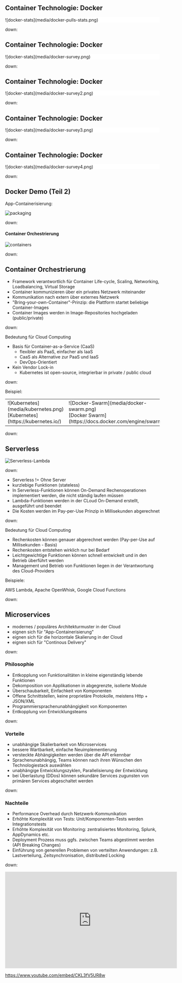 ## Container Technologie: Docker

<div style="background-color: #ffffff;">
![docker-stats](media/docker-pulls-stats.png)
</div>

down:

## Container Technologie: Docker

<div style="background-color: #ffffff;">
![docker-stats](media/docker-survey.png)
</div>

down:

## Container Technologie: Docker

<div style="background-color: #ffffff;">
![docker-stats](media/docker-survey2.png)
</div>

down:

## Container Technologie: Docker

<div style="background-color: #ffffff;">
![docker-stats](media/docker-survey3.png)
</div>

down:

## Container Technologie: Docker

<div style="background-color: #ffffff;">
![docker-stats](media/docker-survey4.png)
</div>

down:

## Docker Demo (Teil 2)

App-Containerisierung:

![packaging](media/packaging.gif)

down:

#### Container Orchestrierung

![containers](media/containers.gif)

down:

## Container Orchestrierung

* Framework verantwortlich für Container Life-cycle, Scaling, Networking, Loadbalancing, Virtual Storage
* Container kommunizieren über ein privates Netzwerk miteinander
* Kommunikation nach extern über externes Netzwerk
* "Bring-your-own-Container"-Prinzip: die Plattform startet beliebige Container-Images
* Container Images werden in Image-Repositories hochgeladen (public/private)

down:

Bedeutung für Cloud Computing

* Basis für Container-as-a-Service (CaaS)
  * flexibler als PaaS, einfacher als IaaS
  * CaaS als Alternative zur PaaS und IaaS
  * DevOps-Orientiert
* Kein Vendor Lock-in
  * Kubernetes ist open-source, integrierbar in private / public cloud

down:

Beispiel:

<div class="stretch">
<table>
<tr>
  <td width="40%" height="40%">
    ![Kubernetes](media/kubernetes.png)
    <br>
    [Kubernetes](https://kubernetes.io/)</td>
  <td width="40%" height="40%">
    ![Docker-Swarm](media/docker-swarm.png)
    <br>
    [Docker Swarm](https://docs.docker.com/engine/swarm/)</td>
</tr>
</table>
</div>

down:

## Serverless

![Serverless-Lambda](media/Lambda_HowItWorks.png)

down:

* Serverless != Ohne Server
* kurzlebige Funktionen (stateless)
* In Serverless-Funktionen können On-Demand Rechenoperationen implementiert werden, die nicht ständig laufen müssen
* Lambda-Funktionen werden in der CLoud On-Demand erstellt, ausgeführt und beendet
* Die Kosten werden im Pay-per-Use Prinzip in Millisekunden abgerechnet

down:

Bedeutung für Cloud Computing

* Rechenkosten können genauer abgerechnet werden (Pay-per-Use auf Millisekunden - Basis)
* Rechenkosten entstehen wirklich nur bei Bedarf
* Leichtgewichtige Funktionen können schnell entwickelt und in den Betrieb überführt werden
* Management und Betrieb von Funktionen liegen in der Verantwortung des Cloud-Providers

Beispiele:

AWS Lambda, Apache OpenWhisk, Google Cloud Functions

down:

## Microservices

* modernes / populäres Architekturmuster in der Cloud
* eignen sich für "App-Containerisierung"
* eignen sich für die horizontale Skalierung in der Cloud
* eignen sich für "Continous Delivery"

down:

### Philosophie

* Entkopplung von Funktionalitäten in kleine eigenständig lebende Funktionen
* Dekomposition von Applikationen in abgegrenzte, isolierte Module
* Überschaubarkeit, Einfachkeit von Komponenten
* Offene Schnittstellen, keine proprietäre Protokolle, meistens Http + JSON/XML
* Programmiersprachenunabhängigkeit von Komponenten
* Entkopplung von Entwicklungsteams

down:

### Vorteile

* unabhängige Skalierbarkeit von Microservices
* bessere Wartbarkeit, einfache Neuimplementierung
* versteckte Abhängigkeiten werden über die API erkennbar
* Sprachenunabhängig, Teams können nach ihren Wünschen den Technologiestack auswählen
* unabhängige Entwicklungszyklen, Parallelisierung der Entwicklung
* bei Überlastung (DDos) können sekundäre Services zugunsten von primären Services abgeschaltet werden

down:

### Nachteile

* Performance Overhead durch Netzwerk-Kommunikation
* Erhöhte Komplexität von Tests: Unit/Komponenten-Tests werden Integrationstests
* Erhöhte Komplexität von Monitoring: zentralisiertes Monitoring, Splunk, AppDynamics etc.
* Deployment Prozess muss ggfs. zwischen Teams abgestimmt werden (API Breaking Changes)
* Einführung von generellen Problemen von verteilten Anwendungen: z.B. Lastverteilung, Zeitsynchronisation, distributed Locking

down:

<iframe width="560" height="315" src="https://www.youtube.com/embed/CKL3fV5UR8w" frameborder="0" allowfullscreen></iframe>

https://www.youtube.com/embed/CKL3fV5UR8w
